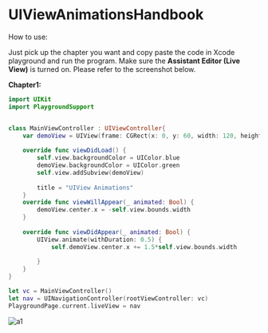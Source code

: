 # UIViewAnimationsHandbook

How to use:

Just pick up the chapter you want and copy paste the code in Xcode playground and run the program. Make sure the **Assistant Editor (Live View)** is turned on. Please refer to the screenshot below.

**Chapter1:**

```swift
import UIKit
import PlaygroundSupport


class MainViewController : UIViewController{
    var demoView = UIView(frame: CGRect(x: 0, y: 60, width: 120, height: 40))
    
    override func viewDidLoad() {
        self.view.backgroundColor = UIColor.blue
        demoView.backgroundColor = UIColor.green
        self.view.addSubview(demoView)
        
        title = "UIView Animations"
    }
    override func viewWillAppear(_ animated: Bool) {
        demoView.center.x = -self.view.bounds.width
    }
    
    override func viewDidAppear(_ animated: Bool) {
        UIView.animate(withDuration: 0.5) {
            self.demoView.center.x += 1.5*self.view.bounds.width
            
        }
    }
}

let vc = MainViewController()
let nav = UINavigationController(rootViewController: vc)
PlaygroundPage.current.liveView = nav

```
![a1](https://user-images.githubusercontent.com/21070922/48663479-ea42e480-eab6-11e8-8f2d-f82195394530.gif)
